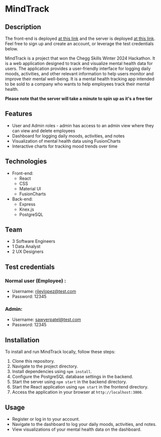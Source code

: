 # MindTrack

## Description
The front-end is deployed [at this link](https://hackatonwinter24-3wha.onrender.com) and the server is deployed [at this link](https://hackatonwinter24-3wha.onrender.com). Feel free to sign up and create an account, or leverage the test credentials below. 

MindTrack is a project that won the Chegg Skills Winter 2024 Hackathon. It is a web application designed to track and visualize mental health data for users. The application provides a user-friendly interface for logging daily moods, activities, and other relevant information to help users monitor and improve their mental well-being. It is a mental health tracking app intended to be sold to a company who wants to help employees track their mental health.

**Please note that the server will take a minute to spin up as it's a free tier**

## Features
- User and Admin roles - admin has access to an admin view where they can view and delete employees
- Dashboard for logging daily moods, activities, and notes
- Visualization of mental health data using FusionCharts
- Interactive charts for tracking mood trends over time

## Technologies
- Front-end:
  - React
  - CSS
  - Material UI
  - FusionCharts
- Back-end:
  - Express
  - Knex.js
  - PostgreSQL

## Team
- 3 Software Engineers
- 1 Data Analyst
- 2 UX Designers

## Test credentials
### Normal user (Employee) :
- Username: rileylopez@test.com
- Password: 12345

### Admin:
- Username: sawyerpatel@test.com
- Password: 12345
  
## Installation
To install and run MindTrack locally, follow these steps:
1. Clone this repository.
2. Navigate to the project directory.
3. Install dependencies using `npm install`.
4. Configure the PostgreSQL database settings in the backend.
5. Start the server using `npm start` in the backend directory.
6. Start the React application using `npm start` in the frontend directory.
7. Access the application in your browser at `http://localhost:3000`.

## Usage
- Register or log in to your account.
- Navigate to the dashboard to log your daily moods, activities, and notes.
- View visualizations of your mental health data on the dashboard.
